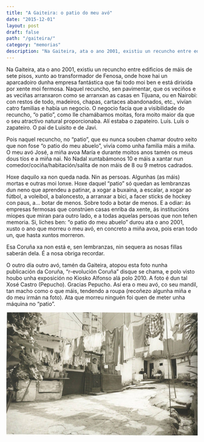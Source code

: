 ```yaml
---
title: "A Gaiteira: o patio do meu avó"
date: "2015-12-01"
layout: post
draft: false
path: "/gaiteira/"
category: "memorias"
description: "Na Gaiteira, ata o ano 2001, existiu un recuncho entre edificios de máis de sete pisos, xunto ao transformador de Fenosa, onde hoxe hai un aparcadoiro dunha empresa fantástica que fai todo moi ben e está dirixida por xente moi fermosa. Naquel recuncho, sen pavimentar, que os veciños e as veciñas arranxaron como se arranxan as casas en Tijuana, ou en Nairobi: con restos de todo, madeiros, chapas, cartaces abandonados, etc., vivían catro familias e había un negocio. O negocio facía que a visibilidade do recuncho, “o patio”, como lle chamábamos moitas, fora moito maior da que o seu atractivo natural proporcionaba. Alí estaba o zapateiro. Luís. Luís o zapateiro. O pai de Luisito e de Javi"
---
```


Na Gaiteira, ata o ano 2001, existiu un recuncho entre edificios de máis de sete pisos, xunto ao transformador de Fenosa, onde hoxe hai un aparcadoiro dunha empresa fantástica que fai todo moi ben e está dirixida por xente moi fermosa. Naquel recuncho, sen pavimentar, que os veciños e as veciñas arranxaron como se arranxan as casas en Tijuana, ou en Nairobi: con restos de todo, madeiros, chapas, cartaces abandonados, etc., vivían catro familias e había un negocio. O negocio facía que a visibilidade do recuncho, “o patio”, como lle chamábamos moitas, fora moito maior da que o seu atractivo natural proporcionaba. Alí estaba o zapateiro. Luís. Luís o zapateiro. O pai de Luisito e de Javi.

Pois naquel recuncho, no “patio”, que eu nunca souben chamar doutro xeito que non fose “o patio do meu abuelo”, vivía como unha familia máis a miña. O meu avó José, a miña avoa María e durante moitos anos tamén os meus dous tíos e a miña nai. No Nadal xuntabámonos 10 e máis a xantar nun comedor/cociña/habitación/salita de non máis de 8 ou 9 metros cadrados.

Hoxe daquilo xa non queda nada. Nin as persoas. Algunhas (as máis) mortas e outras moi lonxe. Hoxe daquel “patio” só quedan as lembranzas dun neno que aprendeu a patinar, a xogar a buxaina, a escalar, a xogar ao fútbol, a voleibol, a baloncesto, a arranxar a bici, a facer sticks de hockey con paus, a… botar de menos. Sobre todo a botar de menos. E a odiar: ás empresas fermosas que constrúen casas enriba da xente, ás institucións miopes que miran para outro lado, e a todas aquelas persoas que non teñen memoria. Si, liches ben: “o patio do meu abuelo” durou ata o ano 2001, xusto o ano que morreu o meu avó, en concreto a miña avoa, pois eran todo un, que hasta xuntos morreron.

Esa Coruña xa non está e, sen lembranzas, nin sequera as nosas fillas saberán dela. É a nosa obriga recordar.

O outro día outro avó, tamén da Gaiteira, atopou esta foto nunha publicación da Coruña, “r-evolución Coruña” disque se chama, e polo visto houbo unha exposición no Kiosko Alfonso alá polo 2010. A foto é dun tal Xosé Castro (Pepucho). Gracias Pepucho. Así era o meu avó, co seu mandil, tan macho como o que máis, tendendo a roupa (recoñezo algunha miña e do meu irmán na foto). Ata que morreu ninguén foi quen de meter unha máquina no “patio”.

![josé o da gaiteira](./gaiteira.jpg)
